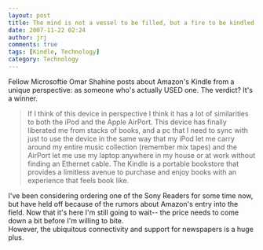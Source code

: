```yaml
---
layout: post
title: The mind is not a vessel to be filled, but a fire to be kindled
date: 2007-11-22 02:24
author: jrj
comments: true
tags: [Kindle, Technology]
category: Technology
---
```

Fellow Microsoftie Omar Shahine posts about Amazon's Kindle from a unique perspective: as someone who's actually USED one. The verdict? It's a winner.
<blockquote>If I think of this device in perspective I think it has a lot of similarities to both the iPod and the Apple AirPort. This device has finally liberated me from stacks of books, and a pc that I need to sync with just to use the device in the same way that my iPod let me carry around my entire music collection (remember mix tapes) and the AirPort let me use my laptop anywhere in my house or at work without finding an Ethernet cable. The Kindle is a portable bookstore that provides a limitless avenue to purchase and enjoy books with an experience that feels book like.</blockquote>
I've been considering ordering one of the Sony Readers for some time now, but have held off because of the rumors about Amazon's entry into the field. Now that it's here I'm still going to wait-- the price needs to come down a bit before I'm willing to bite.
<div></div>
<div>However, the ubiquitous connectivity and support for newspapers is a huge plus.</div>
